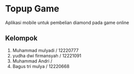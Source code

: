 # Topup Game

Aplikasi mobile untuk pembelian diamond pada game online

## Kelompok
1. Muhammad mulyadi / 12220777
2. yudha dwi firmansyah / 12221091
3. Muhammad Andri / 
4. Bagus tri mulya / 12220668
